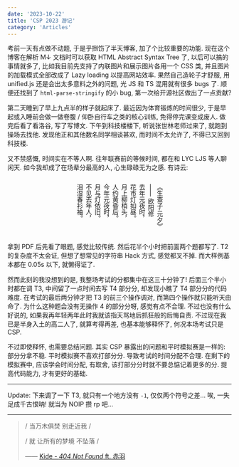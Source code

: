 ```yaml
---
date: '2023-10-22'
title: 'CSP 2023 游记'
category: 'Articles'
---
```




考前一天有点做不动题, 于是乎捯饬了半天博客, 加了个比较重要的功能. 现在这个博客在解析 M↓ 文档时可以获取 HTML Abstract Syntax Tree 了, 以后可以搞的事情就多了, 比如我目前先支持了内联图片和展示图片各用一个 CSS 类, 并且图片的加载模式全部改成了 Lazy loading 以提高网站效率. 果然自己造轮子才舒服, 用 unified.js 还是会出太多意料之外的问题, 光 JS 和 TS 混用就有很多 bugs 了. 顺便还找到了 `html-parse-stringify` 的小 bug, 第一次给开源社区做出了一点贡献?

第二天睡到了早上九点半的样子就起床了. 最近因为体育锻炼的时间很少, 于是早起或入睡前会做一做卷腹 / 仰卧自行车之类的核心训练, 免得停完课变成废人. 做完后看了看洛谷, 写了写博文. 下午到科技楼楼下, 听说张世林老师过来了, 就跑到操场去找他. 发现他正和其他数名同学相谈甚欢, 而时间不太允许了, 不得已又回到科技楼.

又不禁感慨, 时间实在不等人啊. 往年联赛前的等候时间, 都在和 LYC LJS 等人聊闲天. 如今我却成了在场辈分最高的人, 心生碌碌无为之感. 有诗云:

<div style="writing-mode: vertical-rl; margin-left: auto; margin-right:auto">
<p>《生查子·元夕》</p>
<p>—— 欧阳修</p>
<p>去年元夜时，</p>
<p>花市灯如昼。</p>
<p>月上柳梢头，</p>
<p>人约黄昏后。</p>
<p>今年元夜时，</p>
<p>月与灯依旧。</p>
<p>不见去年人，</p>
<p>泪湿春衫袖。</p>
</div>


拿到 PDF 后先看了眼题, 感觉比较传统. 然后花半个小时把前面两个题都写了. T2 的复杂度不太会证, 但想了想常见的字符串 Hack 方式, 感觉都叉不掉. 而大样例基本都在 0.05s 以下, 就懒得证了.

然而此刻的我没想到的是, 我整场考试的分都集中在这三十分钟了! 后面三个半小时都在调 T3, 中间留了一点时间去写 T4 部分分, 却发现小瞧了 T4 部分分的代码难度. 在考试的最后两分钟才把 T3 的前三个操作调对, 而第四个操作就只能听天由命了. 为什么这种题会没有无操作 4 的部分分呀, 感觉有点不合理. 不过也没有什么好说的, 如果我再年轻两年此时我就该指天骂地后抓狂般的后悔自责. 不过现在我已是半身入土的高二人了, 就算考得再差, 也基本能够释怀了, 何况本场考试只是 CSP.

不过即使释怀, 也需要总结问题. 其实 CSP 暴露出的问题和平时模拟赛是一样的: 部分分拿不稳. 平时模拟赛不喜欢打部分分. 导致考试的时间分配不合理. 在剩下的模拟赛中, 应该学会时间分配, 有取舍, 该打部分分时就不要总惦记着更多的分. 提高代码能力, 才有更好的基础.

---

Update: 下来调了一下 T3, 就只有一个地方没有 `-1`, 仅仅两个符号之差... 唉, 一失足成千古恨呐! 就当为 NOIP 攒 rp 吧...

---

> / 当万木俱焚 别走近我 /
>
> / 就 让所有的梦境 不坠落 /
>
> —— [Kide - *404 Not Found* ft. 赤羽](https://vocadb.net/S/243873)